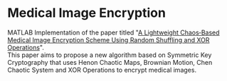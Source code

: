 # Medical Image Encryption
MATLAB Implementation of the paper titled "[A Lightweight Chaos‑Based Medical Image Encryption Scheme Using Random Shuffling and XOR Operations](https://link.springer.com/content/pdf/10.1007/s11277-021-08584-z.pdf)".
<br>This paper aims to propose a new algorithm based on Symmetric Key Cryptography that uses Henon Chaotic Maps, Brownian Motion, Chen Chaotic System and XOR Operations to encrypt medical images.
